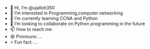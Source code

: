 - 👋 Hi, I’m @ujalloh350
- 👀 I’m interested in Programming,computer networking
- 🌱 I’m currently learning CCNA and Python
- 💞️ I’m looking to collaborate on Python programming in the future
- 📫 How to reach me 
- 😄 Pronouns: ...
- ⚡ Fun fact: ...

<!---
ujalloh350/ujalloh350 is a ✨ special ✨ repository because its `README.md` (this file) appears on your GitHub profile.
You can click the Preview link to take a look at your changes.
--->
